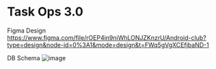 # Task Ops 3.0

Figma Design
https://www.figma.com/file/rOEP4in9niWhLONJZKnzrU/Android-club?type=design&node-id=0%3A1&mode=design&t=FWq5gVgXCEfjbaND-1

DB Schema
![image](https://github.com/Android-Club-VITC/Task-Ops-2.0/assets/70687348/df9789e6-f97b-4a85-8d90-a46a189690af)
